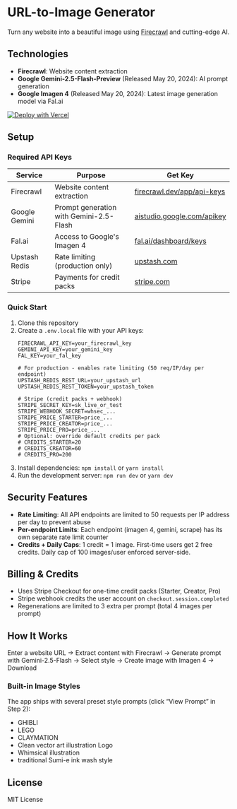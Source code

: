 # URL-to-Image Generator

Turn any website into a beautiful image using [Firecrawl](https://www.firecrawl.dev/) and cutting-edge AI.

## Technologies

- **Firecrawl**: Website content extraction
- **Google Gemini-2.5-Flash-Preview** (Released May 20, 2024): AI prompt generation
- **Google Imagen 4** (Released May 20, 2024): Latest image generation model via Fal.ai

[![Deploy with Vercel](https://vercel.com/button)](https://vercel.com/new/clone?repository-url=https%3A%2F%2Fgithub.com%2Fmendableai%2Ffirecrawl%2Ftree%2Fmain%2Fexamples&env=FIRECRAWL_API_KEY,GEMINI_API_KEY,FAL_KEY,UPSTASH_REDIS_REST_URL,UPSTASH_REDIS_REST_TOKEN&envDescription=API%20keys%20required%20to%20run%20this%20application)

## Setup

### Required API Keys

| Service | Purpose | Get Key |
|---------|---------|---------|
| Firecrawl | Website content extraction | [firecrawl.dev/app/api-keys](https://www.firecrawl.dev/app/api-keys) |
| Google Gemini | Prompt generation with Gemini-2.5-Flash | [aistudio.google.com/apikey](https://aistudio.google.com/apikey) |
| Fal.ai | Access to Google's Imagen 4 | [fal.ai/dashboard/keys](https://fal.ai/dashboard/keys) |
| Upstash Redis | Rate limiting (production only) | [upstash.com](https://upstash.com) |
| Stripe | Payments for credit packs | [stripe.com](https://dashboard.stripe.com/apikeys) |

### Quick Start

1. Clone this repository
2. Create a `.env.local` file with your API keys:
   ```
   FIRECRAWL_API_KEY=your_firecrawl_key
   GEMINI_API_KEY=your_gemini_key
   FAL_KEY=your_fal_key
   
   # For production - enables rate limiting (50 req/IP/day per endpoint)
   UPSTASH_REDIS_REST_URL=your_upstash_url
   UPSTASH_REDIS_REST_TOKEN=your_upstash_token

   # Stripe (credit packs + webhook)
   STRIPE_SECRET_KEY=sk_live_or_test
   STRIPE_WEBHOOK_SECRET=whsec_...
   STRIPE_PRICE_STARTER=price_...
   STRIPE_PRICE_CREATOR=price_...
   STRIPE_PRICE_PRO=price_...
   # Optional: override default credits per pack
   # CREDITS_STARTER=20
   # CREDITS_CREATOR=60
   # CREDITS_PRO=200
   ```
3. Install dependencies: `npm install` or `yarn install`
4. Run the development server: `npm run dev` or `yarn dev`

## Security Features

- **Rate Limiting**: All API endpoints are limited to 50 requests per IP address per day to prevent abuse
- **Per-endpoint Limits**: Each endpoint (imagen 4, gemini, scrape) has its own separate rate limit counter
- **Credits + Daily Caps**: 1 credit = 1 image. First-time users get 2 free credits. Daily cap of 100 images/user enforced server-side.

## Billing & Credits

- Uses Stripe Checkout for one-time credit packs (Starter, Creator, Pro)
- Stripe webhook credits the user account on `checkout.session.completed`
- Regenerations are limited to 3 extra per prompt (total 4 images per prompt)

## How It Works

Enter a website URL → Extract content with Firecrawl → Generate prompt with Gemini-2.5-Flash → Select style → Create image with Imagen 4 → Download

### Built-in Image Styles

The app ships with several preset style prompts (click “View Prompt” in Step 2):

- GHIBLI
- LEGO
- CLAYMATION
- Clean vector art illustration Logo
- Whimsical illustration
- traditional Sumi-e ink wash style

## License

MIT License
